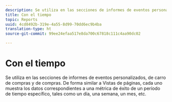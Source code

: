 ```yaml
---
description: Se utiliza en las secciones de informes de eventos personalizados, de carro de compras y de compras. De forma similar a Vistas de páginas, cada uno muestra los datos correspondientes a una métrica de éxito de un período de tiempo específico, tales como un día, una semana, un mes, etc.
title: Con el tiempo
topic: Reports
uuid: 4cd8492b-319e-4a55-8d99-70dd6ec9b4ba
translation-type: ht
source-git-commit: 99ee24efaa517e8da700c67818c111c4aa90dc02

---
```



# Con el tiempo

Se utiliza en las secciones de informes de eventos personalizados, de carro de compras y de compras. De forma similar a Vistas de páginas, cada uno muestra los datos correspondientes a una métrica de éxito de un período de tiempo específico, tales como un día, una semana, un mes, etc.

